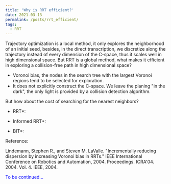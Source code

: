 ```yaml
---
title: 'Why is RRT efficient?'
date: 2021-03-13
permalink: /posts/rrt_efficient/
tags:
  - RRT
---
```


Trajectory optimization is a local method, it only explores the neighborhood of an initial seed, besides, in the direct transcription, we discretize along the trajectory instead of every dimension of the C-space, thus it scales well in high dimensional space. But RRT is a global method, what makes it efficient in exploring a collision-free path in high dimensional space?

* Voronoi bias, the nodes in the search tree with the largest Voronoi regions tend to be selected for exploration.
* It does not explicitly construct the C-space. We leave the planing "in the dark", the only light is provided by a collision detection algorithm.

But how about the cost of searching for the nearest neighbors?


* RRT*:

* Informed RRT*:

* BIT*:


Reference:

Lindemann, Stephen R., and Steven M. LaValle. "Incrementally reducing dispersion by increasing Voronoi bias in RRTs." IEEE International Conference on Robotics and Automation, 2004. Proceedings. ICRA'04. 2004. Vol. 4. IEEE, 2004.

<span style="color:blue">To be continued...</span>